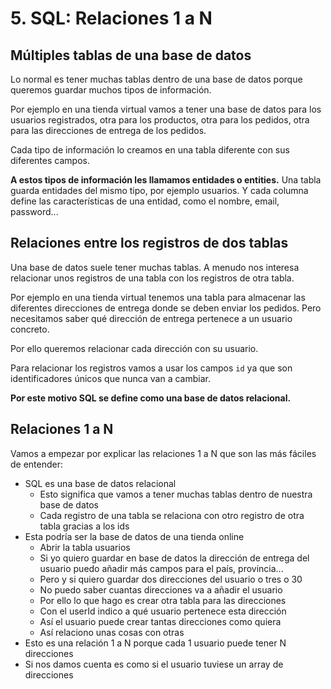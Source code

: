 # 5. SQL: Relaciones 1 a N

## Múltiples tablas de una base de datos

Lo normal es tener muchas tablas dentro de una base de datos porque queremos guardar muchos tipos de información.

Por ejemplo en una tienda virtual vamos a tener una base de datos para los usuarios registrados, otra para los productos, otra para los pedidos, otra para las direcciones de entrega de los pedidos.

Cada tipo de información lo creamos en una tabla diferente con sus diferentes campos.

**A estos tipos de información les llamamos entidades o entities.** Una tabla guarda entidades del mismo tipo, por ejemplo usuarios. Y cada columna define las características de una entidad, como el nombre, email, password...

## Relaciones entre los registros de dos tablas

Una base de datos suele tener muchas tablas. A menudo nos interesa relacionar unos registros de una tabla con los registros de otra tabla.

Por ejemplo en una tienda virtual tenemos una tabla para almacenar las diferentes direcciones de entrega donde se deben enviar los pedidos. Pero necesitamos saber qué dirección de entrega pertenece a un usuario concreto.

Por ello queremos relacionar cada dirección con su usuario.

Para relacionar los registros vamos a usar los campos `id` ya que son identificadores únicos que nunca van a cambiar.

**Por este motivo SQL se define como una base de datos relacional.**

## Relaciones 1 a N

Vamos a empezar por explicar las relaciones 1 a N que son las más fáciles de entender:

- SQL es una base de datos relacional
   - Esto significa que vamos a tener muchas tablas dentro de nuestra base de datos
   - Cada registro de una tabla se relaciona con otro registro de otra tabla gracias a los ids
- Esta podría ser la base de datos de una tienda online
   - Abrir la tabla usuarios
   - Si yo quiero guardar en base de datos la dirección de entrega del usuario puedo añadir más campos para el país, provincia...
   - Pero y si quiero guardar dos direcciones del usuario o tres o 30
   - No puedo saber cuantas direcciones va a añadir el usuario
   - Por ello lo que hago es crear otra tabla para las direcciones
   - Con el userId indico a qué usuario pertenece esta dirección
   - Así el usuario puede crear tantas direcciones como quiera
   - Así relaciono unas cosas con otras
- Esto es una relación 1 a N porque cada 1 usuario puede tener N direcciones
- Si nos damos cuenta es como si el usuario tuviese un array de direcciones